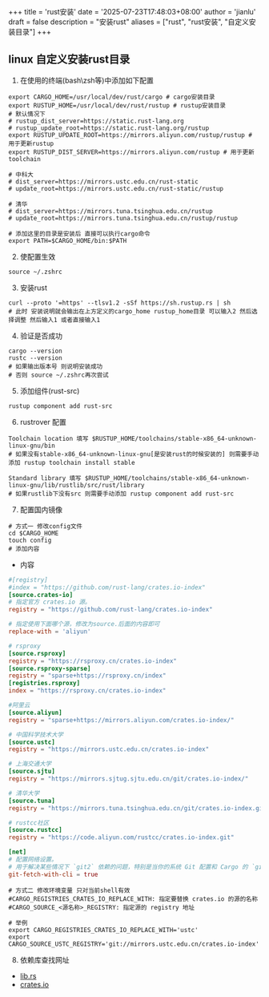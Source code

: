 +++
title = 'rust安装'
date = '2025-07-23T17:48:03+08:00'
author = 'jianlu'
draft = false
description = "安装rust"
aliases = ["rust", "rust安装", "自定义安装目录"]
+++

## linux 自定义安装rust目录

1. 在使用的终端(bash\zsh等)中添加如下配置

```shell
export CARGO_HOME=/usr/local/dev/rust/cargo # cargo安装目录
export RUSTUP_HOME=/usr/local/dev/rust/rustup # rustup安装目录
# 默认情况下 
# rustup_dist_server=https://static.rust-lang.org
# rustup_update_root=https://static.rust-lang.org/rustup
export RUSTUP_UPDATE_ROOT=https://mirrors.aliyun.com/rustup/rustup # 用于更新rustup
export RUSTUP_DIST_SERVER=https://mirrors.aliyun.com/rustup # 用于更新toolchain

# 中科大
# dist_server=https://mirrors.ustc.edu.cn/rust-static
# update_root=https://mirrors.ustc.edu.cn/rust-static/rustup

# 清华
# dist_server=https://mirrors.tuna.tsinghua.edu.cn/rustup
# update_root=https://mirrors.tuna.tsinghua.edu.cn/rustup/rustup

# 添加这里的目录是安装后 直接可以执行cargo命令
export PATH=$CARGO_HOME/bin:$PATH
```

2. 使配置生效

```shell
source ~/.zshrc
```

3. 安装rust

```shell
curl --proto '=https' --tlsv1.2 -sSf https://sh.rustup.rs | sh
# 此时 安装说明就会输出在上方定义的cargo_home rustup_home目录 可以输入2 然后选择调整 然后输入1 或者直接输入1
```

4. 验证是否成功

```shell
cargo --version
rustc --version
# 如果输出版本号 则说明安装成功
# 否则 source ~/.zshrc再次尝试
```

5. 添加组件(rust-src)

```shell
rustup component add rust-src
```

6. rustrover 配置

```text
Toolchain location 填写 $RUSTUP_HOME/toolchains/stable-x86_64-unknown-linux-gnu/bin
# 如果没有stable-x86_64-unknown-linux-gnu[是安装rust的时候安装的] 则需要手动添加 rustup toolchain install stable

Standard library 填写 $RUSTUP_HOME/toolchains/stable-x86_64-unknown-linux-gnu/lib/rustlib/src/rust/library
# 如果rustlib下没有src 则需要手动添加 rustup component add rust-src
```

7. 配置国内镜像

```shell
# 方式一 修改config文件
cd $CARGO_HOME 
touch config
# 添加内容
```

* 内容

```toml
#[registry]
#index = "https://github.com/rust-lang/crates.io-index"
[source.crates-io]
# 指定官方 crates.io 源。
registry = "https://github.com/rust-lang/crates.io-index"

# 指定使用下面哪个源，修改为source.后面的内容即可
replace-with = 'aliyun'

# rsproxy
[source.rsproxy]
registry = "https://rsproxy.cn/crates.io-index"
[source.rsproxy-sparse]
registry = "sparse+https://rsproxy.cn/index"
[registries.rsproxy]
index = "https://rsproxy.cn/crates.io-index"

#阿里云
[source.aliyun]
registry = "sparse+https://mirrors.aliyun.com/crates.io-index/"

# 中国科学技术大学
[source.ustc]
registry = "https://mirrors.ustc.edu.cn/crates.io-index"

# 上海交通大学
[source.sjtu]
registry = "https://mirrors.sjtug.sjtu.edu.cn/git/crates.io-index/"

# 清华大学
[source.tuna]
registry = "https://mirrors.tuna.tsinghua.edu.cn/git/crates.io-index.git"

# rustcc社区
[source.rustcc]
registry = "https://code.aliyun.com/rustcc/crates.io-index.git"

[net]
# 配置网络设置。 
# 用于解决某些情况下 `git2` 依赖的问题，特别是当你的系统 Git 配置和 Cargo 的 `git2` 库不兼容时。
git-fetch-with-cli = true
```

```shell
# 方式二 修改环境变量 只对当前shell有效
#CARGO_REGISTRIES_CRATES_IO_REPLACE_WITH: 指定要替换 crates.io 的源的名称
#CARGO_SOURCE_<源名称>_REGISTRY: 指定源的 registry 地址

# 举例
export CARGO_REGISTRIES_CRATES_IO_REPLACE_WITH='ustc'
export CARGO_SOURCE_USTC_REGISTRY='git://mirrors.ustc.edu.cn/crates.io-index'
```

8. 依赖库查找网址

* [lib.rs](https://lib.rs/)
* [crates.io](https://crates.io/)
